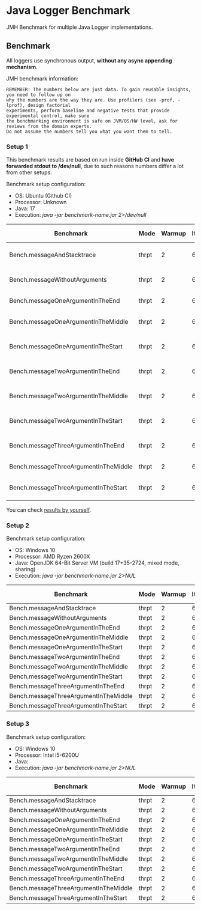 # Java Logger Benchmark

JMH Benchmark for multiple Java Logger implementations.

## Benchmark

All loggers use synchronous output, **without any async appending mechanism**.

JMH benchmark information:
```text
REMEMBER: The numbers below are just data. To gain reusable insights, you need to follow up on
why the numbers are the way they are. Use profilers (see -prof, -lprof), design factorial
experiments, perform baseline and negative tests that provide experimental control, make sure
the benchmarking environment is safe on JVM/OS/HW level, ask for reviews from the domain experts.
Do not assume the numbers tell you what you want them to tell.
```

### Setup 1

This benchmark results are based on run inside **GitHub CI** and **have forwarded stdout to /dev/null**, due to such reasons numbers differ a lot from other setups.

Benchmark setup configuration:
- OS: Ubuntu (Github CI)
- Processor: Unknown
- Java: 17
- Execution: *java -jar benchmark-name.jar 2>/dev/null*

| Benchmark | Mode | Warmup | Iterations | Units | goodforgod-simple | slf4j-simple | logback | java-system | log4j |
|---|---|---|---|---|---|---|---|---|---|
| Bench.messageAndStacktrace            | thrpt | 2 | 6 | ops/s | 108969.841 ±  1220.438 | 12366.305 ±  461.561  | 111496.173 ±  4041.352 | 37387.085 ± 2245.224 | 87795.288 ±  1983.474 |
| Bench.messageWithoutArguments         | thrpt | 2 | 6 | ops/s | 358553.097 ±  5158.998 | 151473.706 ± 4238.530 | 415666.850 ± 13100.520 | 37755.863 ±  842.232 | 396755.873 ± 10690.119 |
| Bench.messageOneArgumentInTheEnd      | thrpt | 2 | 6 | ops/s | 349349.389 ± 13009.057 | 148200.910 ± 2213.046 | 393199.681 ±  9640.942 | 37061.470 ±  477.426 | 382316.724 ±  8532.265 |
| Bench.messageOneArgumentInTheMiddle   | thrpt | 2 | 6 | ops/s | 338682.012 ± 19501.442 | 157137.503 ± 3342.646 | 404744.761 ± 12918.572 | 37221.650 ±  818.886 | 377354.507 ±  7989.285 |
| Bench.messageOneArgumentInTheStart    | thrpt | 2 | 6 | ops/s | 337172.005 ± 12300.264 | 153211.637 ± 1223.746 | 411442.696 ± 12080.951 | 36818.120 ±  686.588 | 375460.958 ± 15183.787 |
| Bench.messageTwoArgumentInTheEnd      | thrpt | 2 | 6 | ops/s | 343983.274 ± 12776.517 | 146449.651 ± 2212.247 | 369039.069 ± 12823.837 | 36728.274 ±  696.379 | 361242.660 ± 10655.840 |
| Bench.messageTwoArgumentInTheMiddle   | thrpt | 2 | 6 | ops/s | 333923.221 ±  6596.461 | 145630.924 ± 2384.116 | 392314.282 ±  5199.286 | 36565.767 ±  616.770 | 374722.478 ± 10728.525 |
| Bench.messageTwoArgumentInTheStart    | thrpt | 2 | 6 | ops/s | 336758.535 ±  7078.576 | 151427.439 ± 2504.679 | 401265.411 ± 11911.763 | 36682.291 ± 1096.114 | 372485.611 ±  6252.810 |
| Bench.messageThreeArgumentInTheEnd    | thrpt | 2 | 6 | ops/s | 322653.951 ±  8691.489 | 147825.295 ± 2136.851 | 385971.999 ± 10836.915 | 35154.545 ±  551.951 | 348492.960 ±  2281.462 |
| Bench.messageThreeArgumentInTheMiddle | thrpt | 2 | 6 | ops/s | 332297.514 ± 16354.319 | 146118.604 ± 2632.893 | 382905.102 ±  6866.816 | 34867.715 ±  603.432 | 367751.281 ±  5236.246 |
| Bench.messageThreeArgumentInTheStart  | thrpt | 2 | 6 | ops/s | 321365.354 ±  4217.673 | 146939.607 ± 3065.354 | 386608.630 ±  9976.115 | 35927.525 ± 1518.802 | 355676.256 ±  9404.628 |

You can check [results by yourself](https://github.com/GoodforGod/java-logger-benchmark/runs/5526628089).

### Setup 2

Benchmark setup configuration:
- OS: Windows 10
- Processor: AMD Ryzen 2600X
- Java: OpenJDK 64-Bit Server VM (build 17+35-2724, mixed mode, sharing)
- Execution: *java -jar benchmark-name.jar 2>NUL*

| Benchmark | Mode | Warmup | Iterations | Units | goodforgod-simple | slf4j-simple | logback | java-system | log4j |
|---|---|---|---|---|---|---|---|---|---|
| Bench.messageAndStacktrace            | thrpt | 2 | 6 | ops/s |  |  |  |  |  |
| Bench.messageWithoutArguments         | thrpt | 2 | 6 | ops/s |  |  |  |  |  |
| Bench.messageOneArgumentInTheEnd      | thrpt | 2 | 6 | ops/s |  |  |  |  |  |
| Bench.messageOneArgumentInTheMiddle   | thrpt | 2 | 6 | ops/s |  |  |  |  |  |
| Bench.messageOneArgumentInTheStart    | thrpt | 2 | 6 | ops/s |  |  |  |  |  |
| Bench.messageTwoArgumentInTheEnd      | thrpt | 2 | 6 | ops/s |  |  |  |  |  |
| Bench.messageTwoArgumentInTheMiddle   | thrpt | 2 | 6 | ops/s |  |  |  |  |  |
| Bench.messageTwoArgumentInTheStart    | thrpt | 2 | 6 | ops/s |  |  |  |  |  |
| Bench.messageThreeArgumentInTheEnd    | thrpt | 2 | 6 | ops/s |  |  |  |  |  |
| Bench.messageThreeArgumentInTheMiddle | thrpt | 2 | 6 | ops/s |  |  |  |  |  |
| Bench.messageThreeArgumentInTheStart  | thrpt | 2 | 6 | ops/s |  |  |  |  |  |

### Setup 3

Benchmark setup configuration:
- OS: Windows 10
- Processor: Intel i5-6200U
- Java: 
- Execution: *java -jar benchmark-name.jar 2>NUL*

| Benchmark | Mode | Warmup | Iterations | Units | goodforgod-simple | slf4j-simple | logback | java-system | log4j |
|---|---|---|---|---|---|---|---|---|---|
| Bench.messageAndStacktrace            | thrpt | 2 | 6 | ops/s |  |  |  |  |  |
| Bench.messageWithoutArguments         | thrpt | 2 | 6 | ops/s |  |  |  |  |  |
| Bench.messageOneArgumentInTheEnd      | thrpt | 2 | 6 | ops/s |  |  |  |  |  |
| Bench.messageOneArgumentInTheMiddle   | thrpt | 2 | 6 | ops/s |  |  |  |  |  |
| Bench.messageOneArgumentInTheStart    | thrpt | 2 | 6 | ops/s |  |  |  |  |  |
| Bench.messageTwoArgumentInTheEnd      | thrpt | 2 | 6 | ops/s |  |  |  |  |  |
| Bench.messageTwoArgumentInTheMiddle   | thrpt | 2 | 6 | ops/s |  |  |  |  |  |
| Bench.messageTwoArgumentInTheStart    | thrpt | 2 | 6 | ops/s |  |  |  |  |  |
| Bench.messageThreeArgumentInTheEnd    | thrpt | 2 | 6 | ops/s |  |  |  |  |  |
| Bench.messageThreeArgumentInTheMiddle | thrpt | 2 | 6 | ops/s |  |  |  |  |  |
| Bench.messageThreeArgumentInTheStart  | thrpt | 2 | 6 | ops/s |  |  |  |  |  |
